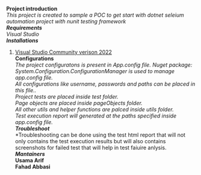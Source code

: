 **Project introduction**<br/>
*This project is created to sample a POC to get start with dotnet seleium automation project with nunit testing framework* <br/>
***Requirements***<br/>
*Visual Studio*<br/>
***Installations***<br/>
1. [Visual Studio Community verison 2022](https://docs.microsoft.com/en-us/visualstudio/install/install-visual-studio?view=vs-2022) <br/>
**Configurations**<br/>
*The project configuratons is present in App.config file. Nuget package: System.Configuration.ConfigurationManager is used to manage app.config file.<br/>
All configurations like username, passwords and paths can be placed in this file..<br/>
Project tests are placed inside test folder.<br/>
Page objects are placed inside pageObjects folder.<br/>
All other utils and helper functions are palced inside utils folder.<br/>
Test execution report will generated at the paths specified inside app.config file.<br/>*
***Troubleshoot***<br/>
*Troubleshooting can be done using the test html report that will not only contains the test execution results but will also contains screenshots for failed test that will help in test faiuire anlysis.<br/>
***Mantainers***<br/>
**Usama Arif**<br/>
**Fahad Abbasi**<br/>
